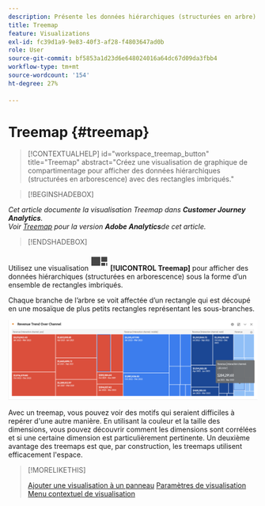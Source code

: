 ```yaml
---
description: Présente les données hiérarchiques (structurées en arbre) sous la forme d’un ensemble de rectangles imbriqués.
title: Treemap
feature: Visualizations
exl-id: fc39d1a9-9e83-40f3-af28-f4803647ad0b
role: User
source-git-commit: bf5853a1d23d6e648024016a64dc67d09da3fbb4
workflow-type: tm+mt
source-wordcount: '154'
ht-degree: 27%

---
```


# Treemap {#treemap}

<!-- markdownlint-disable MD034 -->

>[!CONTEXTUALHELP]
>id="workspace_treemap_button"
>title="Treemap"
>abstract="Créez une visualisation de graphique de compartimentage pour afficher des données hiérarchiques (structurées en arborescence) avec des rectangles imbriqués."

<!-- markdownlint-enable MD034 -->


>[!BEGINSHADEBOX]

*Cet article documente la visualisation Treemap dans **Customer Journey Analytics**.<br/>Voir [Treemap](https://experienceleague.adobe.com/en/docs/analytics/analyze/analysis-workspace/visualizations/treemap) pour la version **Adobe Analytics**de cet article.*

>[!ENDSHADEBOX]


Utilisez une visualisation ![GraphTree](/help/assets/icons/GraphTree.svg) **[!UICONTROL Treemap]** pour afficher des données hiérarchiques (structurées en arborescence) sous la forme d’un ensemble de rectangles imbriqués.

Chaque branche de l’arbre se voit affectée d’un rectangle qui est découpé en une mosaïque de plus petits rectangles représentant les sous-branches.

![Exemple de Treemap montrant des mosaïques de petits rectrangles représentant des sous-branches.](assets/treemap.png)

Avec un treemap, vous pouvez voir des motifs qui seraient difficiles à repérer d&#39;une autre manière. En utilisant la couleur et la taille des dimensions, vous pouvez découvrir comment les dimensions sont corrélées et si une certaine dimension est particulièrement pertinente. Un deuxième avantage des treemaps est que, par construction, les treemaps utilisent efficacement l&#39;espace.


>[!MORELIKETHIS]
>
>[Ajouter une visualisation à un panneau](/help/analysis-workspace/visualizations/freeform-analysis-visualizations.md#add-visualizations-to-a-panel)
>[Paramètres de visualisation ](/help/analysis-workspace/visualizations/freeform-analysis-visualizations.md#settings)
>[Menu contextuel de visualisation](/help/analysis-workspace/visualizations/freeform-analysis-visualizations.md#context-menu)
>



